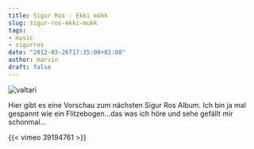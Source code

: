 ```yaml
---
title: Sigur Ros - Ekki múkk
slug: sigur-ros-ekki-mukk
tags:
- music
- sigurros
date: "2012-03-26T17:35:00+02:00"
author: marvin
draft: false
---
```

![valtari](/images/valtari.jpg)

Hier gibt es eine Vorschau zum nächsten Sigur Ros Album. Ich bin ja mal
gespannt wie ein Flitzebogen...das was ich höre und sehe gefällt mir
schonmal...

{{< vimeo 39194761 >}}
